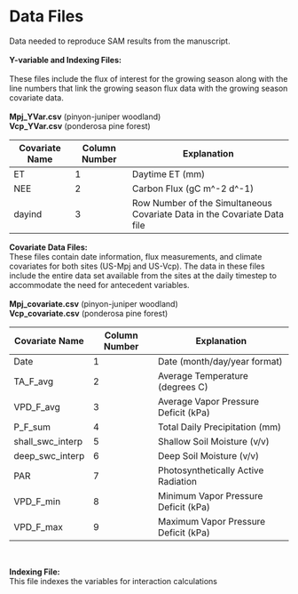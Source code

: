 # Data Files

Data needed to reproduce SAM results from the manuscript.
<br/><br/>**Y-variable and Indexing Files:**<br/><br/>
These files include the flux of interest for the growing season along with the line numbers that link the growing season flux data with the growing season covariate data.
<br/><br/>
**Mpj_YVar.csv** (pinyon-juniper woodland)<br/>
**Vcp_YVar.csv** (ponderosa pine forest)
<br/>

|Covariate Name|Column Number|Explanation|
| ------------ | ----------- |---------- |
|ET|1|Daytime ET (mm)|
|NEE|2|Carbon Flux (gC m^-2 d^-1)|
|dayind|3|Row Number of the Simultaneous Covariate Data in the Covariate Data file|

**Covariate Data Files:**<br/>
These files contain date information, flux measurements, and climate covariates for both sites (US-Mpj and US-Vcp). The data in these files include the entire data set available from the sites at the daily timestep to accommodate the need for antecedent variables.<br/>
<br/>
**Mpj_covariate.csv** (pinyon-juniper woodland)<br/>
**Vcp_covariate.csv** (ponderosa pine forest)
<br/>

|Covariate Name|Column Number|Explanation|
| ------------ | ----------- |---------- |
|Date|1|Date (month/day/year format)|
|TA_F_avg|2|Average Temperature (degrees C)|
|VPD_F_avg|3|Average Vapor Pressure Deficit (kPa)|
|P_F_sum|4|Total Daily Precipitation (mm)|
|shall_swc_interp|5|Shallow Soil Moisture (v/v)|
|deep_swc_interp|6|Deep Soil Moisture (v/v)|
|PAR|7|Photosynthetically Active Radiation|
|VPD_F_min|8|Minimum Vapor Pressure Deficit (kPa)|
|VPD_F_max|9|Maximum Vapor Pressure Deficit (kPa)|
<br/>

**Indexing File:**<br/>
This file indexes the variables for interaction calculations

